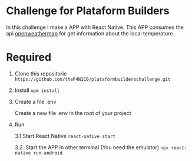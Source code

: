 # Challenge for Plataform Builders

In this challenge I make a APP with React Native. This APP consumes the api [openweathermap](https://openweathermap.org/) for get information about the local temperature.

# Required

1. Clone this repositorie
   `https://github.com/theP4N1C0/plataformbuilderschallenge.git`

2. Install
   `npm install`

3. Create a file .env

   Create a new file .env in the root of your project

4. Run

   3.1 Start React Native
   `react-native start`

   3.2. Start the APP in other terminal (You need the emulator)
   `npx react-native run-android`
